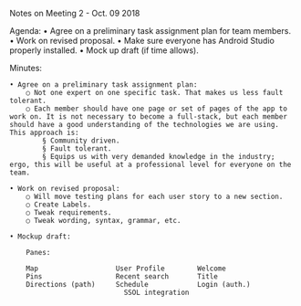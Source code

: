 Notes on Meeting 2 - Oct. 09 2018

Agenda:
	• Agree on a preliminary task assignment plan for team members.
	• Work on revised proposal.
	• Make sure everyone has Android Studio properly installed.
	• Mock up draft (if time allows).
	
	
Minutes:

	• Agree on a preliminary task assignment plan:
		○ Not one expert on one specific task. That makes us less fault tolerant.
		○ Each member should have one page or set of pages of the app to work on. It is not necessary to become a full-stack, but each member should have a good understanding of the technologies we are using. This approach is:
			§ Community driven.
			§ Fault tolerant.
			§ Equips us with very demanded knowledge in the industry; ergo, this will be useful at a professional level for everyone on the team.

	• Work on revised proposal:
		○ Will move testing plans for each user story to a new section.
		○ Create Labels.
		○ Tweak requirements.
		○ Tweak wording, syntax, grammar, etc.

	• Mockup draft:
  
		Panes:
    
		Map	                  User Profile        Welcome
		Pins                  Recent search       Title
		Directions (path) 	  Schedule	          Login (auth.)
			                    SSOL integration
